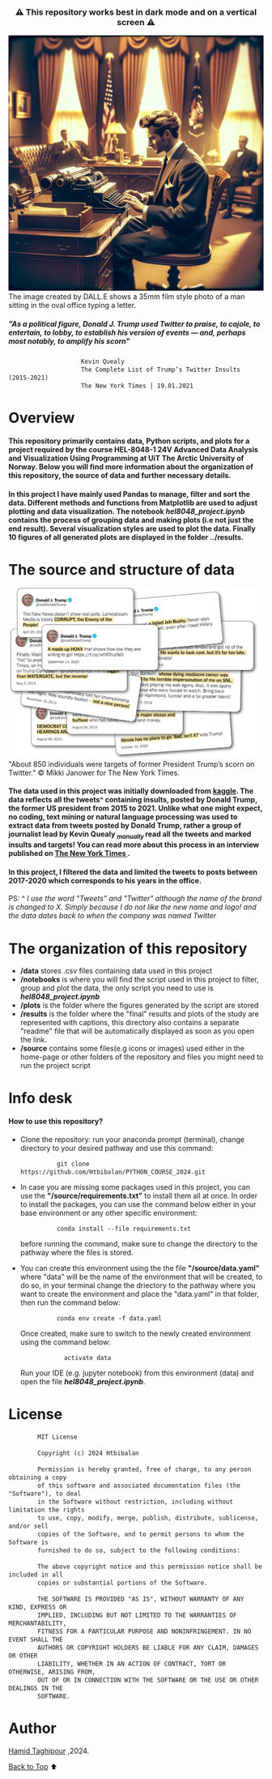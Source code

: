 <!-- <div align="center">
    <img src="https://github.com/Htbibalan/PYTHON_COURSE_2024/blob/main/source/construct.webp" width="120" height="120" alt="Icon" title="Icon Title">
</div> -->

<div align="center">
    <h3>&#x26A0; This repository works best in dark mode and on a vertical screen &#x26A0;</h3>
</div>

![Banner Image](https://github.com/Htbibalan/PYTHON_COURSE_2024/blob/main/source/trump_old.webp)
The image created by DALL.E shows a 35mm film style photo of a man sitting in the oval office typing a letter.

##### "As a political figure, Donald J. Trump used Twitter to praise, to cajole, to entertain, to lobby,  to establish his version of events — and, perhaps most notably, to amplify his scorn"
                        Kevin Quealy
                        The Complete List of Trump’s Twitter Insults (2015-2021)
                        The New York Times | 19.01.2021


# Overview
#### This repository primarily contains data, Python scripts, and plots for a project required by the course **HEL-8048-1 24V Advanced Data Analysis and Visualization Using Programming** at UiT The Arctic University of Norway. Below you will find more information about the organization of this repository, the source of data and further necessary details.

#### In this project I have mainly used Pandas to manage, filter and sort the data. Different methods and functions from Matplotlib are used to adjust plotting and data visualization. The notebook ***hel8048_project.ipynb*** contains the process of grouping data and making plots (i.e not just the end result). Several visualization styles are used to plot the data. Finally 10 figures of all generated plots are displayed in the folder ../results.  

# The source and structure of data

![the new york times](https://github.com/Htbibalan/PYTHON_COURSE_2024/blob/main/source/0126_ittart-jumbo.webp)
"About 850 individuals were targets of former President Trump’s scorn on Twitter."
© Mikki Janower for The New York Times. 

#### The data used in this project was initially downloaded from [kaggle](https://www.kaggle.com/datasets/ayushggarg/all-trumps-twitter-insults-20152021). The data reflects all the tweets^ containing insults, posted by Donald Trump, the former US president from 2015 to 2021. Unlike what one might expect, no coding, text mining or natural language processing was used to extract data from tweets posted by Donald Trump, rather a group of journalist lead by Kevin Quealy <sub>***manually*** </sub> read all the tweets and marked insults and targets! You can read more about this process in an interview published on [The New York Times ](https://www.nytimes.com/2021/01/26/insider/Trump-twitter-insults-list.html). 

#### In this project, I filtered the data and limited the tweets to posts between 2017-2020 which corresponds to his years in the office.

PS:
^ *I use the word "Tweets" and "Twitter" although the name of the brand is changed to X. Simply because I do not like the new name and logo! and the data dates back to when the company was named Twitter*

# The organization of this repository
* **/data** stores .csv files containing data used in this project
* **/notebooks** is where you will find the script used in this project to filter, group and plot the data, the only script you need to use is ***hel8048_project.ipynb***
* **/plots** is the folder where the figures generated by the script are stored
* **/results** is the folder where the "final" results and plots of the study are represented with captions, this directory also contains a separate "readme" file that will be automatically displayed as soon as you open the link.
* **/source** contains some files(e.g icons or images) used either in the home-page or other folders of the repository and files you might need to run the project script

# Info desk
#### How to use this repository?
* Clone the repository: run your anaconda prompt (terminal), change directory to your desired pathway and use this command:

                git clone https://github.com/Htbibalan/PYTHON_COURSE_2024.git
* In case you are missing some packages used in this project, you can use the **"/source/requirements.txt"** to install them all at once. In order to install the packages, you can use the command below either in your base environment or any other specific environment:

                conda install --file requirements.txt
    before running the command, make sure to change the directory to the pathway where the files is stored.

* You can create this environment using the the file **"/source/data.yaml"** where "data" will be the name of the environment that will be created, to do so, in your terminal change the driectory to the pathway where you want to create the environment and place the "data.yaml" in that folder, then run the command below:

                conda env create -f data.yaml

    Once created, make sure to switch to the newly created environment using the command below:

                  activate data 

    Run your IDE (e.g. jupyter notebook) from this environment (data) and open the file ***hel8048_project.ipynb***.




# License
            MIT License

            Copyright (c) 2024 Htbibalan

            Permission is hereby granted, free of charge, to any person obtaining a copy
            of this software and associated documentation files (the "Software"), to deal
            in the Software without restriction, including without limitation the rights
            to use, copy, modify, merge, publish, distribute, sublicense, and/or sell
            copies of the Software, and to permit persons to whom the Software is
            furnished to do so, subject to the following conditions:

            The above copyright notice and this permission notice shall be included in all
            copies or substantial portions of the Software.

            THE SOFTWARE IS PROVIDED "AS IS", WITHOUT WARRANTY OF ANY KIND, EXPRESS OR
            IMPLIED, INCLUDING BUT NOT LIMITED TO THE WARRANTIES OF MERCHANTABILITY,
            FITNESS FOR A PARTICULAR PURPOSE AND NONINFRINGEMENT. IN NO EVENT SHALL THE
            AUTHORS OR COPYRIGHT HOLDERS BE LIABLE FOR ANY CLAIM, DAMAGES OR OTHER
            LIABILITY, WHETHER IN AN ACTION OF CONTRACT, TORT OR OTHERWISE, ARISING FROM,
            OUT OF OR IN CONNECTION WITH THE SOFTWARE OR THE USE OR OTHER DEALINGS IN THE
            SOFTWARE.

# Author
[Hamid Taghipour](https://github.com/Htbibalan) ,2024.



[Back to Top](#Overview) &#x2B06;